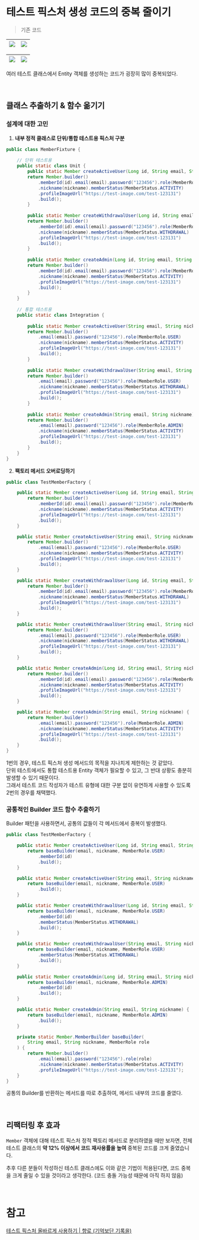 # 테스트 픽스처 생성 코드의 중복 줄이기

> 기존 코드

![](https://velog.velcdn.com/images/milkskfk5677/post/439fe310-ed99-413c-8f35-2285fa1f1e59/image.png) | ![](https://velog.velcdn.com/images/milkskfk5677/post/39f01b52-69de-4fc6-a6c2-7956ce41c6c5/image.png)
---|---|

![](https://velog.velcdn.com/images/milkskfk5677/post/cece0576-9347-4366-98e5-b633ca9435d1/image.png) | ![](https://velog.velcdn.com/images/milkskfk5677/post/78449ecb-bfe1-4d50-8a43-aa217abda9e1/image.png)
---|---|

여러 테스트 클래스에서 Entity 객체를 생성하는 코드가 굉장히 많이 중복되었다.

<br>

## 클래스 추출하기 & 함수 옮기기

### 설계에 대한 고민

1. **내부 정적 클래스로 단위/통합 테스트용 픽스처 구분**

``` java
public class MemberFixture {
    
    // 단위 테스트용
    public static class Unit {
        public static Member createActiveUser(Long id, String email, String nickname) {
        return Member.builder()
            .memberId(id).email(email).password("123456").role(MemberRole.USER)
            .nickname(nickname).memberStatus(MemberStatus.ACTIVITY)
            .profileImageUrl("https://test-image.com/test-123131")
            .build();
    	}
        
        public static Member createWithdrawalUser(Long id, String email, String nickname) {
        return Member.builder()
            .memberId(id).email(email).password("123456").role(MemberRole.USER)
            .nickname(nickname).memberStatus(MemberStatus.WITHDRAWAL)
            .profileImageUrl("https://test-image.com/test-123131")
            .build();
    	}
        
        public static Member createAdmin(Long id, String email, String nickname) {
        return Member.builder()
            .memberId(id).email(email).password("123456").role(MemberRole.ADMIN)
            .nickname(nickname).memberStatus(MemberStatus.ACTIVITY)
            .profileImageUrl("https://test-image.com/test-123131")
            .build();
    	}
    }
    
    // 통합 테스트용
    public static class Integration {
    
    	public static Member createActiveUser(String email, String nickname) {
        return Member.builder()
            .email(email).password("123456").role(MemberRole.USER)
            .nickname(nickname).memberStatus(MemberStatus.ACTIVITY)
            .profileImageUrl("https://test-image.com/test-123131")
            .build();
    	}    
        
        public static Member createWithdrawalUser(String email, String nickname) {
        return Member.builder()
            .email(email).password("123456").role(MemberRole.USER)
            .nickname(nickname).memberStatus(MemberStatus.WITHDRAWAL)
            .profileImageUrl("https://test-image.com/test-123131")
            .build();
    	}
        
        public static Member createAdmin(String email, String nickname) {
        return Member.builder()
            .email(email).password("123456").role(MemberRole.ADMIN)
            .nickname(nickname).memberStatus(MemberStatus.ACTIVITY)
            .profileImageUrl("https://test-image.com/test-123131")
            .build();
    	}
    }
}
```

2. **팩토리 메서드 오버로딩하기**

``` java
public class TestMemberFactory {

    public static Member createActiveUser(Long id, String email, String nickname) {
        return Member.builder()
            .memberId(id).email(email).password("123456").role(MemberRole.USER)
            .nickname(nickname).memberStatus(MemberStatus.ACTIVITY)
            .profileImageUrl("https://test-image.com/test-123131")
            .build();
    }

    public static Member createActiveUser(String email, String nickname) {
        return Member.builder()
            .email(email).password("123456").role(MemberRole.USER)
            .nickname(nickname).memberStatus(MemberStatus.ACTIVITY)
            .profileImageUrl("https://test-image.com/test-123131")
            .build();
    }

    public static Member createWithdrawalUser(Long id, String email, String nickname) {
        return Member.builder()
            .memberId(id).email(email).password("123456").role(MemberRole.USER)
            .nickname(nickname).memberStatus(MemberStatus.WITHDRAWAL)
            .profileImageUrl("https://test-image.com/test-123131")
            .build();
    }

    public static Member createWithdrawalUser(String email, String nickname) {
        return Member.builder()
            .email(email).password("123456").role(MemberRole.USER)
            .nickname(nickname).memberStatus(MemberStatus.WITHDRAWAL)
            .profileImageUrl("https://test-image.com/test-123131")
            .build();
    }

    public static Member createAdmin(Long id, String email, String nickname) {
        return Member.builder()
            .memberId(id).email(email).password("123456").role(MemberRole.ADMIN)
            .nickname(nickname).memberStatus(MemberStatus.ACTIVITY)
            .profileImageUrl("https://test-image.com/test-123131")
            .build();
    }

    public static Member createAdmin(String email, String nickname) {
        return Member.builder()
            .email(email).password("123456").role(MemberRole.ADMIN)
            .nickname(nickname).memberStatus(MemberStatus.ACTIVITY)
            .profileImageUrl("https://test-image.com/test-123131")
            .build();
    }
}
``` 

1번의 경우, 테스트 픽스처 생성 메서드의 목적을 지나치게 제한하는 것 같았다. <br>
단위 테스트에서도 통합 테스트용 Entity 객체가 필요할 수 있고, 그 반대 상황도 충분히 발생할 수 있기 때문이다. <br>
그래서 테스트 코드 작성자가 테스트 유형에 대한 구분 없이 유연하게 사용할 수 있도록 2번의 경우를 채택했다.

### 공통적인 Builder 코드 함수 추출하기

Builder 패턴을 사용하면서, 공통의 값들이 각 메서드에서 중복이 발생했다.

``` java
public class TestMemberFactory {

    public static Member createActiveUser(Long id, String email, String nickname) {
        return baseBuilder(email, nickname, MemberRole.USER)
            .memberId(id)
            .build();
    }

    public static Member createActiveUser(String email, String nickname) {
        return baseBuilder(email, nickname, MemberRole.USER)
            .build();
    }

    public static Member createWithdrawalUser(Long id, String email, String nickname) {
        return baseBuilder(email, nickname, MemberRole.USER)
            .memberId(id)
            .memberStatus(MemberStatus.WITHDRAWAL)
            .build();
    }

    public static Member createWithdrawalUser(String email, String nickname) {
        return baseBuilder(email, nickname, MemberRole.USER)
            .memberStatus(MemberStatus.WITHDRAWAL)
            .build();
    }

    public static Member createAdmin(Long id, String email, String nickname) {
        return baseBuilder(email, nickname, MemberRole.ADMIN)
            .memberId(id)
            .build();
    }

    public static Member createAdmin(String email, String nickname) {
        return baseBuilder(email, nickname, MemberRole.ADMIN)
            .build();
    }

    private static Member.MemberBuilder baseBuilder(
        String email, String nickname, MemberRole role
    ) {
        return Member.builder()
            .email(email).password("123456").role(role)
            .nickname(nickname).memberStatus(MemberStatus.ACTIVITY)
            .profileImageUrl("https://test-image.com/test-123131");
    }
}
```

공통의 Builder를 반환하는 메서드를 따로 추출하여, 메서드 내부의 코드를 줄였다.

<br>

## 리팩터링 후 효과

`Member` 객체에 대해 테스트 픽스처 정적 팩토리 메서드로 분리하였을 때만 보자면, 전체 테스트 클래스의 **약 12% 이상에서 코드 재사용률을 높여** 중복된 코드를 크게 줄였습니다.

추후 다른 분들이 작성하신 테스트 클래스에도 이와 같은 기법이 적용된다면, 코드 중복을 크게 줄일 수 있을 것이라고 생각한다. (코드 충돌 가능성 때문에 아직 하지 않음)

<br>

# 참고

[테스트 픽스처 올바르게 사용하기 | 향로 (기억보단 기록을)](https://jojoldu.tistory.com/611)
